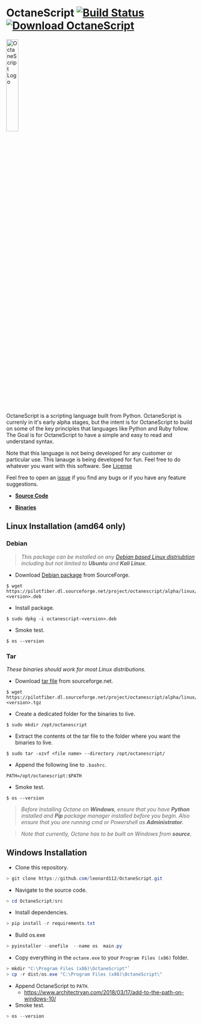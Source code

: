 # OctaneScript [![Build Status](https://travis-ci.com/leonard112/OctaneScript.svg?branch=main)](https://travis-ci.com/leonard112/OctaneScript) [![Download OctaneScript](https://img.shields.io/sourceforge/dt/octanescript.svg)](https://sourceforge.net/projects/octanescript/files/alpha/linux/amd64/dev/)

  <img src="https://github.com/leonard112/octane/blob/main/images/octanescript-logo.svg" alt="OctaneScript Logo" width=25%></img>

OctaneScript is a scripting language built from Python. OctaneScript is currenly in it's early alpha stages, but the intent is for OctaneScript to build on some of the key principles that languages like Python and Ruby follow. The Goal is for OctaneScript to have a simple and easy to read and understand syntax. 

Note that this language is not being developed for any customer or particular use. This lanauge is being developed for fun. Feel free to do whatever you want with this software. See [License](https://github.com/leonard112/OctaneScript/blob/main/LICENSE)

Feel free to open an [issue](https://github.com/leonard112/OctaneScript/issues) if you find any bugs or if you have any feature suggestions.

* __[Source Code](https://github.com/leonard112/OctaneScript)__

* __[Binaries](https://sourceforge.net/projects/octanescript/files/alpha/linux/amd64/dev)__
  
## Linux Installation (amd64 only)

### Debian
> _This package can be installed on any [Debian based Linux distriubtion](https://www.debian.org/derivatives/) including but not limited to __Ubuntu__ and __Kali Linux__._
* Download [Debian package](https://sourceforge.net/projects/octanescript/files/alpha/linux/amd64/dev/debian/) from SourceForge.
```console
$ wget https://pilotfiber.dl.sourceforge.net/project/octanescript/alpha/linux/amd64/dev/debian/octanescript-<version>.deb
```
* Install package.
```console
$ sudo dpkg -i octanescript-<version>.deb
```
* Smoke test.
```console
$ os --version
```
### Tar
_These binaries should work for most Linux distributions._
* Download [tar file](https://sourceforge.net/projects/octanescript/files/alpha/linux/amd64/dev/tar/) from sourceforge.net.
```console
$ wget https://pilotfiber.dl.sourceforge.net/project/octanescript/alpha/linux/amd64/dev/tar/octanescript-<version>.tgz
```
* Create a dedicated folder for the binaries to live.
```console
$ sudo mkdir /opt/octanescript
```
* Extract the contents ot the tar file to the folder where you want the binaries to live.
```console
$ sudo tar -xzvf <file name> --directory /opt/octanescript/
```
* Append the following line to `.bashrc`.
```shell
PATH=/opt/octanescript:$PATH
```
* Smoke test.
```console
$ os --version
```

> _Before Installing Octane on __Windows__, ensure that you have __Python__ installed and __Pip__ package manager installed before you begin. Also ensure that you are running cmd or Powershell as __Administrator__._

> _Note that currently, Octane has to be built on Windows from __source__._

## Windows Installation
* Clone this repository.
```powershell
> git clone https://github.com/leonard112/OctaneScript.git
```
* Navigate to the source code.
```powershell
> cd OctaneScript/src
```
* Install dependencies.
```powershell
> pip install -r requirements.txt
```
* Build os.exe
```powershell
> pyinstaller --onefile  --name os  main.py
```
* Copy everything in the `octane.exe` to your `Program Files (x86)` folder.
```powershell
> mkdir "C:\Program Files (x86)\OctaneScript"`
> cp -r dist/os.exe "C:\Program Files (x86)\OctaneScript\"
```
* Append OctaneScript to `PATH`.
  * https://www.architectryan.com/2018/03/17/add-to-the-path-on-windows-10/
* Smoke test.
```powershell
> os --version
```
